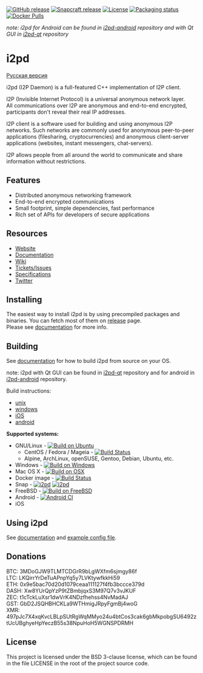 [![GitHub release](https://img.shields.io/github/release/PurpleI2P/i2pd.svg?label=latest%20release)](https://github.com/PurpleI2P/i2pd/releases/latest)
[![Snapcraft release](https://snapcraft.io/i2pd/badge.svg)](https://snapcraft.io/i2pd)
[![License](https://img.shields.io/github/license/PurpleI2P/i2pd.svg)](https://github.com/PurpleI2P/i2pd/blob/openssl/LICENSE)
[![Packaging status](https://repology.org/badge/tiny-repos/i2pd.svg)](https://repology.org/project/i2pd/versions)
[![Docker Pulls](https://img.shields.io/docker/pulls/purplei2p/i2pd)](https://hub.docker.com/r/purplei2p/i2pd)

*note: i2pd for Android can be found in [i2pd-android](https://github.com/PurpleI2P/i2pd-android) repository and with Qt GUI in [i2pd-qt](https://github.com/PurpleI2P/i2pd-qt) repository*

i2pd
====

[Русская версия](https://github.com/PurpleI2P/i2pd_docs_ru/blob/master/README.md)

i2pd (I2P Daemon) is a full-featured C++ implementation of I2P client.  

I2P (Invisible Internet Protocol) is a universal anonymous network layer.  
All communications over I2P are anonymous and end-to-end encrypted, participants
don't reveal their real IP addresses.  

I2P client is a software used for building and using anonymous I2P
networks. Such networks are commonly used for anonymous peer-to-peer
applications (filesharing, cryptocurrencies) and anonymous client-server
applications (websites, instant messengers, chat-servers).  

I2P allows people from all around the world to communicate and share information
without restrictions.  

Features
--------

* Distributed anonymous networking framework  
* End-to-end encrypted communications  
* Small footprint, simple dependencies, fast performance  
* Rich set of APIs for developers of secure applications  

Resources
---------

* [Website](http://i2pd.website)
* [Documentation](https://i2pd.readthedocs.io/en/latest/)
* [Wiki](https://github.com/PurpleI2P/i2pd/wiki)
* [Tickets/Issues](https://github.com/PurpleI2P/i2pd/issues)
* [Specifications](https://geti2p.net/spec)
* [Twitter](https://twitter.com/hashtag/i2pd)

Installing
----------

The easiest way to install i2pd is by using precompiled packages and binaries.
You can fetch most of them on [release](https://github.com/PurpleI2P/i2pd/releases/latest) page.  
Please see [documentation](https://i2pd.readthedocs.io/en/latest/user-guide/install/) for more info.

Building
--------
See [documentation](https://i2pd.readthedocs.io/en/latest/) for how to build
i2pd from source on your OS.  

note: i2pd with Qt GUI can be found in [i2pd-qt](https://github.com/PurpleI2P/i2pd-qt) repository and for android in [i2pd-android](https://github.com/PurpleI2P/i2pd-android) repository.


Build instructions:

* [unix](https://i2pd.readthedocs.io/en/latest/devs/building/unix/)
* [windows](https://i2pd.readthedocs.io/en/latest/devs/building/windows/)
* [iOS](https://i2pd.readthedocs.io/en/latest/devs/building/ios/)
* [android](https://i2pd.readthedocs.io/en/latest/devs/building/android/)


**Supported systems:**

* GNU/Linux - [![Build on Ubuntu](https://github.com/PurpleI2P/i2pd/actions/workflows/build.yml/badge.svg)](https://github.com/PurpleI2P/i2pd/actions/workflows/build.yml)
  * CentOS / Fedora / Mageia - [![Build Status](https://copr.fedorainfracloud.org/coprs/supervillain/i2pd/package/i2pd-git/status_image/last_build.png)](https://copr.fedorainfracloud.org/coprs/supervillain/i2pd/package/i2pd-git/)
  * Alpine, ArchLinux, openSUSE, Gentoo, Debian, Ubuntu, etc.
* Windows - [![Build on Windows](https://github.com/PurpleI2P/i2pd/actions/workflows/build-windows.yml/badge.svg)](https://github.com/PurpleI2P/i2pd/actions/workflows/build-windows.yml)
* Mac OS X - [![Build on OSX](https://github.com/PurpleI2P/i2pd/actions/workflows/build-osx.yml/badge.svg)](https://github.com/PurpleI2P/i2pd/actions/workflows/build-osx.yml)
* Docker image - [![Build Status](https://img.shields.io/docker/cloud/build/purplei2p/i2pd)](https://hub.docker.com/r/purplei2p/i2pd/builds/)
* Snap - [![i2pd](https://snapcraft.io/i2pd/badge.svg)](https://snapcraft.io/i2pd) [![i2pd](https://snapcraft.io/i2pd/trending.svg?name=0)](https://snapcraft.io/i2pd)
* FreeBSD - [![Build on FreeBSD](https://github.com/PurpleI2P/i2pd/actions/workflows/build-freebsd.yml/badge.svg)](https://github.com/PurpleI2P/i2pd/actions/workflows/build-freebsd.yml)
* Android - [![Android CI](https://github.com/PurpleI2P/i2pd-android/actions/workflows/android.yml/badge.svg)](https://github.com/PurpleI2P/i2pd-android/actions/workflows/android.yml)
* iOS

Using i2pd
----------

See [documentation](https://i2pd.readthedocs.io/en/latest/user-guide/run/) and
[example config file](https://github.com/PurpleI2P/i2pd/blob/openssl/contrib/i2pd.conf).

Donations
---------

BTC: 3MDoGJW9TLMTCDGrR9bLgWXfm6sjmgy86f  
LTC: LKQirrYrDeTuAPnpYq5y7LVKtywfkkHi59  
ETH: 0x9e5bac70d20d1079ceaa111127f4fb3bccce379d  
DASH: Xw8YUrQpYzP9tZBmbjqxS3M97Q7v3vJKUF  
ZEC: t1cTckLuXsr1dwVrK4NDzfhehss4NvMadAJ  
GST: GbD2JSQHBHCKLa9WTHmigJRpyFgmBj4woG  
XMR: 497pJc7X4xqKvcLBLpSUtRgWqMMyo24u4btCos3cak6gbMkpobgSU6492ztUcUBghyeHpYeczB55s38NpuHoH5WGNSPDRMH  

License
-------

This project is licensed under the BSD 3-clause license, which can be found in the file
LICENSE in the root of the project source code.  
